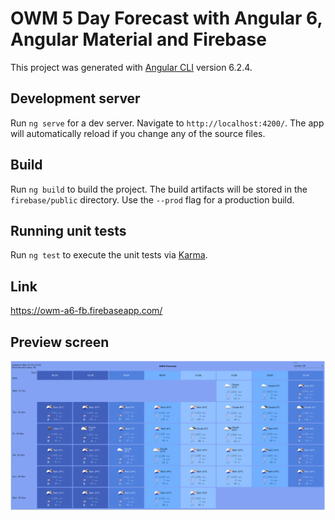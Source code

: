 # OWM 5 Day Forecast with Angular 6, Angular Material and Firebase

This project was generated with [Angular CLI](https://github.com/angular/angular-cli) version 6.2.4.

## Development server

Run `ng serve` for a dev server. Navigate to `http://localhost:4200/`. The app will automatically reload if you change any of the source files.

## Build

Run `ng build` to build the project. The build artifacts will be stored in the `firebase/public` directory. Use the `--prod` flag for a production build.

## Running unit tests

Run `ng test` to execute the unit tests via [Karma](https://karma-runner.github.io).

## Link

https://owm-a6-fb.firebaseapp.com/


## Preview screen
![alt text](https://raw.githubusercontent.com/zakhcst/owm-a6-fb/master/preview.png)
